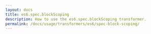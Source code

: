 ```yaml
---
layout: docs
title: es6.spec.blockScoping
description: How to use the es6.spec.blockScoping transformer.
permalink: /docs/usage/transformers/es6/spec-block-scoping/
---
```

